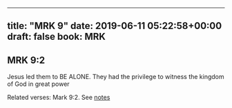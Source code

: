 
---
title: "MRK 9"
date: 2019-06-11 05:22:58+00:00
draft: false
book: MRK
---

## MRK 9:2

Jesus led them to BE ALONE. They had the privilege to witness the kingdom of God in great power

Related verses: Mark 9:2. See [notes](https://my.bible.com/notes/3184102349191504484)

